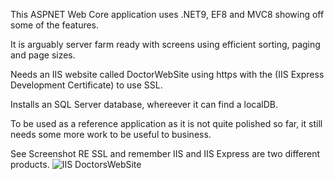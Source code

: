 This ASPNET Web Core application uses .NET9, EF8 and MVC8 showing off some of the features.

It is arguably server farm ready with screens using efficient sorting, paging and page sizes.

Needs an IIS website called DoctorWebSite using https with the (IIS Express Development Certificate) to use SSL.

Installs an SQL Server database, whereever it can find a localDB.

To be used as a reference application as it is not quite polished so far, it still needs some more work to be useful to business.

See Screenshot RE SSL and remember IIS and IIS Express are two different products.
![IIS DoctorsWebSite](https://github.com/user-attachments/assets/539fe805-c7f6-4adc-b00f-44d88393b2b8)
